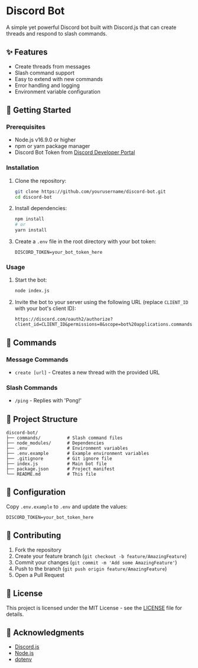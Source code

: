 # Discord Bot

A simple yet powerful Discord bot built with Discord.js that can create threads and respond to slash commands.

## ✨ Features

- Create threads from messages
- Slash command support
- Easy to extend with new commands
- Error handling and logging
- Environment variable configuration

## 🚀 Getting Started

### Prerequisites

- Node.js v16.9.0 or higher
- npm or yarn package manager
- Discord Bot Token from [Discord Developer Portal](https://discord.com/developers/applications)

### Installation

1. Clone the repository:
   ```bash
   git clone https://github.com/yourusername/discord-bot.git
   cd discord-bot
   ```

2. Install dependencies:
   ```bash
   npm install
   # or
   yarn install
   ```

3. Create a `.env` file in the root directory with your bot token:
   ```env
   DISCORD_TOKEN=your_bot_token_here
   ```

### Usage

1. Start the bot:
   ```bash
   node index.js
   ```

2. Invite the bot to your server using the following URL (replace `CLIENT_ID` with your bot's client ID):
   ```
   https://discord.com/oauth2/authorize?client_id=CLIENT_ID&permissions=8&scope=bot%20applications.commands
   ```

## 🤖 Commands

### Message Commands
- `create [url]` - Creates a new thread with the provided URL

### Slash Commands
- `/ping` - Replies with 'Pong!'

## 📁 Project Structure

```
discord-bot/
├── commands/          # Slash command files
├── node_modules/      # Dependencies
├── .env               # Environment variables
├── .env.example       # Example environment variables
├── .gitignore         # Git ignore file
├── index.js           # Main bot file
├── package.json       # Project manifest
└── README.md          # This file
```

## 🔧 Configuration

Copy `.env.example` to `.env` and update the values:

```env
DISCORD_TOKEN=your_bot_token_here
```

## 🤝 Contributing

1. Fork the repository
2. Create your feature branch (`git checkout -b feature/AmazingFeature`)
3. Commit your changes (`git commit -m 'Add some AmazingFeature'`)
4. Push to the branch (`git push origin feature/AmazingFeature`)
5. Open a Pull Request

## 📝 License

This project is licensed under the MIT License - see the [LICENSE](LICENSE) file for details.

## 🙏 Acknowledgments

- [Discord.js](https://discord.js.org/)
- [Node.js](https://nodejs.org/)
- [dotenv](https://www.npmjs.com/package/dotenv)
